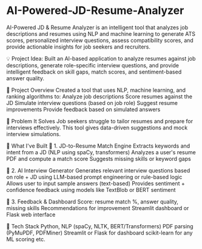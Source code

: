 # AI-Powered-JD-Resume-Analyzer
AI-Powered JD &amp; Resume Analyzer is an intelligent tool that analyzes job descriptions and resumes using NLP and machine learning to generate ATS scores, personalized interview questions, assess compatibility scores, and provide actionable insights for job seekers and recruiters.

💡 Project Idea:
Built an AI-based application to analyze resumes against job descriptions, generate role-specific interview questions, and provide intelligent feedback on skill gaps, match scores, and sentiment-based answer quality.

📌 Project Overview
Created a tool that uses NLP, machine learning, and ranking algorithms to:
Analyze job descriptions
Score resumes against the JD
Simulate interview questions (based on job role)
Suggest resume improvements
Provide feedback based on simulated answers

🎯 Problem It Solves
Job seekers struggle to tailor resumes and prepare for interviews effectively. This tool gives data-driven suggestions and mock interview simulations.

🧱 What I've Built
🔹 1. JD-to-Resume Match Engine
Extracts keywords and intent from a JD (NLP using spaCy, transformers)
Analyzes a user's resume PDF and compute a match score
Suggests missing skills or keyword gaps

🔹 2. AI Interview Generator
Generates relevant interview questions based on role + JD using LLM-based prompt engineering or rule-based logic
Allows user to input sample answers (text-based)
Provides sentiment + confidence feedback using models like TextBlob or BERT sentiment

🔹 3. Feedback & Dashboard
Score: resume match %, answer quality, missing skills
Recommendations for improvement
Streamlit dashboard or Flask web interface

🔧 Tech Stack
Python, NLP (spaCy, NLTK, BERT/Transformers)
PDF parsing (PyMuPDF, PDFMiner)
Streamlit or Flask for dashboard
scikit-learn for any ML scoring etc.
